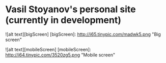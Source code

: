 # Vasil Stoyanov's personal site (currently in development)

![alt text][bigScreen]
[bigScreen]: http://i65.tinypic.com/madwk5.png "Big screen"

![alt text][mobileScreen]
[mobileScreen]: http://i64.tinypic.com/3520zg5.png "Mobile screen"
